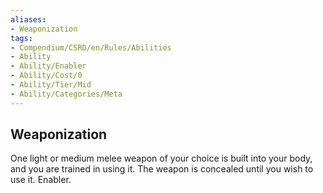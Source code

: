 ```yaml
---
aliases:
- Weaponization
tags:
- Compendium/CSRD/en/Rules/Abilities
- Ability
- Ability/Enabler
- Ability/Cost/0
- Ability/Tier/Mid
- Ability/Categories/Meta
---
```


  
## Weaponization  
One light or medium melee weapon of your choice is built into your body, and you are trained in using it. The weapon is concealed until you wish to use it. Enabler.